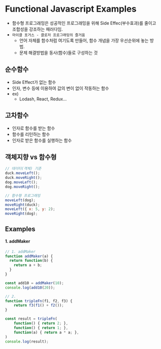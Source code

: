 # Functional Javascript Examples
- 함수형 프로그래밍은 성공적인 프로그래밍을 위해 Side Effec(부수효과)를 줄이고 조합성을 강조하는 패러다임.
- `마이클 포거스 - 클로저 프로그래밍의 즐거움`
	- 언어 자체를 함수처럼 여기도록 만들어, 함수 개념을 가장 우선순위에 놓는 방법.
	- 문제 해결방법을 동사(함수)들로 구성하는 것

## 순수함수
- Side Effect가 없는 함수
- 인자, 변수 등에 이용하여 값의 변이 없이 작동하는 함수
- ex)
	- Lodash, React, Redux...

## 고차함수
- 인자로 함수를 받는 함수
- 함수를 리턴하는 함수
- 인자로 받은 함수를 실행하는 함수

## 객체지향 vs 함수형
```js
// 데이터(객체) 기준
duck.moveLeft();
duck.moveRight();
dog.moveLeft();
dog.moveRight();

// 함수형 프로그래밍
moveLeft(dog);
moveRight(duck);
moveLeft({ x: 5, y: 2);
moveRight(dog);
```

## Examples
#### 1. addMaker
```js
// 1. addMaker
function addMaker(a) {
  return function(b) {
    return a + b;
  }
}

const add10 = addMaker(10);
console.log(add10(20));

// 2.
function tripleFn(f1, f2, f3) {
	return f3(f1() + f2());
}

const result = tripleFn(
	function() { return 2; },
	function() { return 1; },
	function(a) { return a * a; },
)
console.log(result);
```
